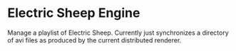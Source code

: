 # Electric Sheep Engine

Manage a playlist of Electric Sheep. Currently just synchronizes a
directory of avi files as produced by the current distributed
renderer.
